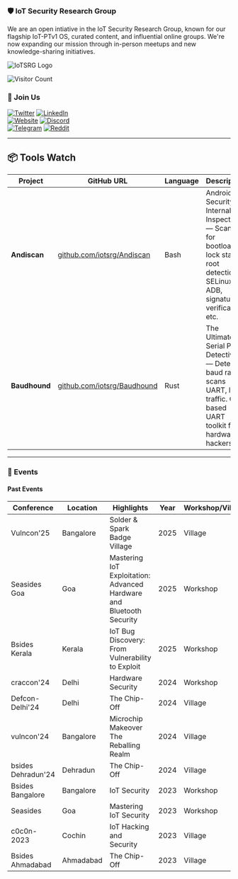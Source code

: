 
### 🛡️ IoT Security Research Group

We are an open intiative in the IoT Security Research Group, known for our flagship IoT-PTv1 OS, curated content, and influential online groups. We're now expanding our mission through in-person meetups and new knowledge-sharing initiatives.

![IoTSRG Logo](/iot/banner.png)

![Visitor Count](https://komarev.com/ghpvc/?username=iotsecurity1010&color=dc143c)

### 🤝 Join Us

[![Twitter](https://img.shields.io/badge/Twitter-1DA1F2?style=for-the-badge&logo=twitter&logoColor=white)](https://twitter.com/iotsrg1) [![LinkedIn](https://img.shields.io/badge/LinkedIn-0077B5?style=for-the-badge&logo=linkedin&logoColor=white)](https://www.linkedin.com/company/iotsrg)  
[![Website](https://img.shields.io/badge/website-000000?style=for-the-badge&logo=About.me&logoColor=white)](https://iotsecurity101.org/)  [![Discord](https://img.shields.io/badge/Discord-5865F2?style=for-the-badge&logo=discord&logoColor=white)](https://discord.gg/WRPePTBS2Q)  
[![Telegram](https://img.shields.io/badge/Telegram-2CA5E0?style=for-the-badge&logo=telegram&logoColor=white)](https://t.me/iotsrg)  [![Reddit](https://img.shields.io/badge/Reddit-FF4500?style=for-the-badge&logo=reddit&logoColor=white)](https://t.co/NPkAl8bPB3)  

---

## 📦 Tools Watch

| Project      | GitHub URL                                              | Language | Description                                                                 |
|--------------|----------------------------------------------------------|----------|-----------------------------------------------------------------------------|
| **Andiscan** | [github.com/iotsrg/Andiscan](https://github.com/iotsrg/Andiscan) | Bash     | Android Security Internals Inspector — Scans for bootloader lock status, root detection, SELinux, ADB, signature verification, etc. |
| **Baudhound**| [github.com/iotsrg/Baudhound](https://github.com/iotsrg/Baudhound) | Rust     | The Ultimate Serial Port Detective — Detects baud rates, scans UART, logs traffic. CLI-based UART toolkit for hardware hackers. |


---

### 📅 Events

#### Past Events
| Conference             | Location   | Highlights                              | Year | Workshop/Village                     |
|------------------------|------------|-----------------------------------------|------|--------------------------------------|
| Vulncon'25             | Bangalore  | Solder & Spark Badge Village            | 2025 | Village                              |
| Seasides Goa           | Goa        | Mastering IoT Exploitation: Advanced Hardware and Bluetooth Security | 2025 | Workshop |
| Bsides Kerala          | Kerala     | IoT Bug Discovery: From Vulnerability to Exploit  | 2025 | Workshop                            |
| craccon'24             | Delhi      | Hardware Security               | 2024 | Workshop                            |
| Defcon-Delhi'24        | Delhi      | The Chip-Off                     | 2024 | Village                             |
| vulncon'24             | Bangalore  | Microchip Makeover The Reballing Realm  | 2024 | Village                             |
| bsides Dehradun'24     | Dehradun   | The Chip-Off                     | 2024 | Village                             |
| Bsides Bangalore       | Bangalore  | IoT Security                    | 2023 | Workshop                            |
| Seasides               | Goa        | Mastering IoT Security          | 2023 | Workshop                            |
| c0c0n-2023             | Cochin     | IoT Hacking and Security         | 2023 | Village                             |
| Bsides Ahmadabad       | Ahmadabad  | The Chip-Off                     | 2023 | Village                             |


